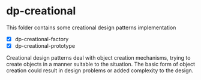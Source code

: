 dp-creational
==========================

This folder contains some creational design patterns implementation

- [x] dp-creational-factory
- [x] dp-creational-prototype

Creational design patterns deal with object creation mechanisms, trying to create objects in a manner suitable to the situation. The basic form of object creation could result in design problems or added complexity to the design.
